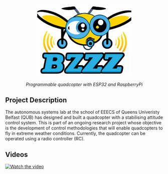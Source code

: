 <p align="center">
<img width="300" alt="bzzz-logo" src="design/logo/bzzz-logo.png">
</p>

<p align="center">
<em>Programmable quadcopter with ESP32 and RaspberryPi</em>
</p>


## Project Description
The autonomous systems lab at the school of EEECS of Queens Univeristy Belfast (QUB) has designed and built a quadcopter with a stabilising attitude control system. This is part of an ongoing research project whose objective is the development of control methodologies that will enable quadcopters to fly in extreme weather conditions. Currently, the quadcopter can be operated using a radio controller (RC).

## Videos 
[![Watch the video](https://img.youtube.com/vi/7mFDusj9uvs/hqdefault.jpg)](https://youtu.be/7mFDusj9uvs)
